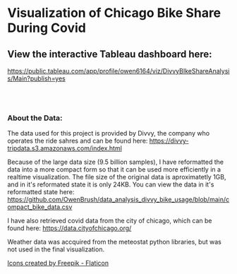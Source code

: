 # Visualization of Chicago Bike Share During Covid

## View the interactive Tableau dashboard here: 
https://public.tableau.com/app/profile/owen6164/viz/DivvyBIkeShareAnalysis/Main?publish=yes

<br></br>

### About the Data:
The data used for this project is provided by Divvy, the company who operates the ride sahres and can be found here:  https://divvy-tripdata.s3.amazonaws.com/index.html

Because of the large data size (9.5 billion samples), I have reformatted the data into a more compact form so that it can be used more efficiently in a realtime visualization.  The file size of the original data is aproximatetly 1GB, and in it's reformated state it is only 24KB. You can view the data in it's reformatted state here: https://github.com/OwenBrush/data_analysis_divvy_bike_usage/blob/main/compact_bike_data.csv

I have also retrieved covid data from the city of chicago, which can be found here: https://data.cityofchicago.org/

Weather data was accquired from the meteostat python libraries, but was not used in the final visualization.







<a href="https://www.flaticon.com/free-icons/bike" title="icons">Icons created by Freepik - Flaticon</a>